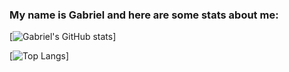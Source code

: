 ### My name is Gabriel and here are some stats about me:

[![Gabriel's GitHub stats](https://github-readme-stats.vercel.app/api?username=GabrielGui13&show_icons=true&theme=radical)]

[![Top Langs](https://github-readme-stats.vercel.app/api/top-langs/?username=GabrielGui13&layout=compact&theme=radical)]
